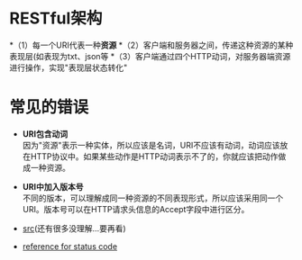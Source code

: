 # RESTful架构
*（1）每一个URI代表一种**资源**
*（2）客户端和服务器之间，传递这种资源的某种表现层(如表现为txt、json等
*（3）客户端通过四个HTTP动词，对服务器端资源进行操作，实现"表现层状态转化"

#  常见的错误
* **URI包含动词**</br>
因为"资源"表示一种实体，所以应该是名词，URI不应该有动词，动词应该放在HTTP协议中。如果某些动作是HTTP动词表示不了的，你就应该把动作做成一种资源。

* **URI中加入版本号**</br>
不同的版本，可以理解成同一种资源的不同表现形式，所以应该采用同一个URI。版本号可以在HTTP请求头信息的Accept字段中进行区分。

* [src](http://www.ruanyifeng.com/blog/2011/09/restful.html)(还有很多没理解…要再看)

* [reference for status code](https://www.zhihu.com/question/58686782/answer/159603453)

